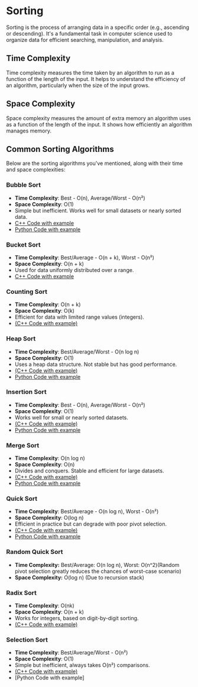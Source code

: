 # Sorting
Sorting is the process of arranging data in a specific order (e.g., ascending or descending). It's a fundamental task in computer science used to organize data for efficient searching, manipulation, and analysis.

## Time Complexity
Time complexity measures the time taken by an algorithm to run as a function of the length of the input. It helps to understand the efficiency of an algorithm, particularly when the size of the input grows.

## Space Complexity
Space complexity measures the amount of extra memory an algorithm uses as a function of the length of the input. It shows how efficiently an algorithm manages memory.

## Common Sorting Algorithms
Below are the sorting algorithms you've mentioned, along with their time and space complexities:

### Bubble Sort
- **Time Complexity**: Best - O(n), Average/Worst - O(n²)
- **Space Complexity**: O(1)
- Simple but inefficient. Works well for small datasets or nearly sorted data.
- [C++ Code with example](https://github.com/Harshsinghr/DSA-by-Harsh-Singh/blob/main/BubbleSort.cpp)
- [Python Code with example](https://github.com/Harshsinghr/DSA-by-Harsh-Singh/blob/main/BubbleSort.py)

### Bucket Sort
- **Time Complexity**: Best/Average - O(n + k), Worst - O(n²)
- **Space Complexity**: O(n + k)
- Used for data uniformly distributed over a range.
- [C++ Code with example](https://github.com/Harshsinghr/DSA-by-Harsh-Singh/blob/main/BucketSort.cpp)

### Counting Sort
- **Time Complexity**: O(n + k)
- **Space Complexity**: O(k)
- Efficient for data with limited range values (integers).
- [(C++ Code with example)](https://github.com/Harshsinghr/DSA-by-Harsh-Singh/blob/main/CountingSort.cpp)

### Heap Sort 
- **Time Complexity**: Best/Average/Worst - O(n log n)
- **Space Complexity**: O(1)
- Uses a heap data structure. Not stable but has good performance.
- [(C++ Code with example)](https://github.com/Harshsinghr/DSA-by-Harsh-Singh/blob/main/HeapSort.cpp)
- [Python Code with example](https://github.com/Harshsinghr/DSA-by-Harsh-Singh/blob/main/HeapSort.py)

### Insertion Sort
- **Time Complexity**: Best - O(n), Average/Worst - O(n²)
- **Space Complexity**: O(1)
- Works well for small or nearly sorted datasets.
- [(C++ Code with example)](https://github.com/Harshsinghr/DSA-by-Harsh-Singh/blob/main/InsertionSort.cpp)
- [Python Code with example](https://github.com/Harshsinghr/DSA-by-Harsh-Singh/blob/main/InsertionSort.py)

### Merge Sort
- **Time Complexity**: O(n log n)
- **Space Complexity**: O(n)
- Divides and conquers. Stable and efficient for large datasets.
- [(C++ Code with example)](https://github.com/Harshsinghr/DSA-by-Harsh-Singh/blob/main/MergeSort.cpp)
- [Python Code with example](https://github.com/Harshsinghr/DSA-by-Harsh-Singh/blob/main/MergeSort.py)

### Quick Sort
- **Time Complexity**: Best/Average - O(n log n), Worst - O(n²)
- **Space Complexity**: O(log n)
- Efficient in practice but can degrade with poor pivot selection.
- [(C++ Code with example)](https://github.com/Harshsinghr/DSA-by-Harsh-Singh/blob/main/QuickSort.cpp)
- [Python Code with example](https://github.com/Harshsinghr/DSA-by-Harsh-Singh/blob/main/QuickSort.py)

### Random Quick Sort
- **Time Complexity:** Best/Average: O(n log n), Worst: O(n^2)(Random pivot selection greatly reduces the chances of worst-case scenario)
- **Space Complexity:** O(log n) (Due to recursion stack)
  
### Radix Sort
- **Time Complexity**: O(nk)
- **Space Complexity**: O(n + k)
- Works for integers, based on digit-by-digit sorting.
- [(C++ Code with example)](https://github.com/Harshsinghr/DSA-by-Harsh-Singh/blob/main/RadixSort.cpp)

### Selection Sort
- **Time Complexity**: Best/Average/Worst - O(n²)
- **Space Complexity**: O(1)
- Simple but inefficient, always takes O(n²) comparisons.
- [(C++ Code with example)](https://github.com/Harshsinghr/DSA-by-Harsh-Singh/blob/main/SelectionSort.cpp)
- [Python Code with example]
